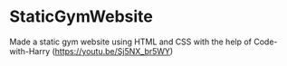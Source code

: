 # StaticGymWebsite
Made a static gym website using HTML and CSS with the help of Code-with-Harry (https://youtu.be/Sj5NX_br5WY)
